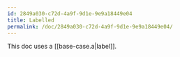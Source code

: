 ```yaml
---
id: 2849a030-c72d-4a9f-9d1e-9e9a18449e04
title: Labelled
permalink: /doc/2849a030-c72d-4a9f-9d1e-9e9a18449e04/
---
```

This doc uses a [[base-case.a|label]].
